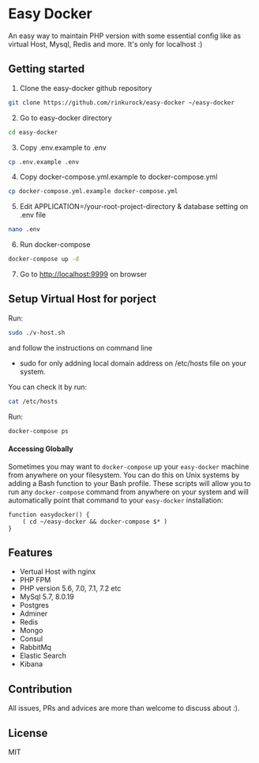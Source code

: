 # Easy Docker
An easy way to maintain PHP version with some essential config like as virtual Host, Mysql, Redis and more. It's only for localhost :)

## Getting started

1. Clone the easy-docker github repository
```Bash
git clone https://github.com/rinkurock/easy-docker ~/easy-docker
```

2. Go to easy-docker directory
```Bash
cd easy-docker
```

3. Copy .env.example to .env
```Bash
cp .env.example .env
```

4. Copy docker-compose.yml.example to docker-compose.yml
```Bash
cp docker-compose.yml.example docker-compose.yml
```

5. Edit  APPLICATION=/your-root-project-directory & database setting on .env file
```Bash
nano .env
```

6. Run docker-compose
```Bash
docker-compose up -d
```

7. Go to <http://localhost:9999> on browser


## Setup Virtual Host for porject
Run:

```Bash
sudo ./v-host.sh
```

and follow the instructions on command line

* sudo for only addning local domain address on /etc/hosts file on your system.

You can check it by run:
```Bash
cat /etc/hosts
```

Run:

```Bash
docker-compose ps
```
#### Accessing Globally
Sometimes you may want to `docker-compose` up your `easy-docker` machine from anywhere on your filesystem. You can do this on Unix systems by adding a Bash function to your Bash profile. These scripts will allow you to run any `docker-compose` command from anywhere on your system and will automatically point that command to your `easy-docker` installation:

```
function easydocker() {
    ( cd ~/easy-docker && docker-compose $* )
}
```

## Features
* Vertual Host with nginx
* PHP FPM
* PHP version 5.6, 7.0, 7.1, 7.2 etc
* MySql 5.7, 8.0.19
* Postgres
* Adminer
* Redis
* Mongo
* Consul
* RabbitMq
* Elastic Search
* Kibana

## Contribution
All issues, PRs and advices are more than welcome to discuss about :).

## License
MIT
